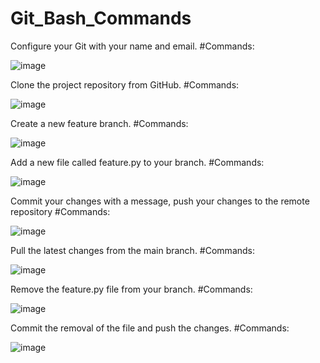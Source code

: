 # Git_Bash_Commands
Configure your Git with your name and email. #Commands:

![image](https://github.com/user-attachments/assets/2af7bba7-021b-435f-9308-c926cf6d2222)


Clone the project repository from GitHub. #Commands:

![image](https://github.com/user-attachments/assets/e890e48a-ae40-4217-8926-c68843b5a408)


Create a new feature branch. #Commands:

![image](https://github.com/user-attachments/assets/fd16002b-df1d-4acc-a3e3-2a37be253782)


Add a new file called feature.py to your branch. #Commands:

![image](https://github.com/user-attachments/assets/38481594-df13-4c1b-932b-39d93a3e2a13)


Commit your changes with a message, push your changes to the remote repository #Commands:

![image](https://github.com/user-attachments/assets/b10e75cd-0f42-4efc-9915-40dc15741583)


Pull the latest changes from the main branch. #Commands:

![image](https://github.com/user-attachments/assets/ea88f775-a398-4073-a6eb-f8912601fa90)


Remove the feature.py file from your branch. #Commands:

![image](https://github.com/user-attachments/assets/16d4ca88-ab12-4227-9525-53cc8fbd8828)


Commit the removal of the file and push the changes. #Commands:

![image](https://github.com/user-attachments/assets/9ce902c9-9e91-4a99-a93d-848ea3a23dcc)




